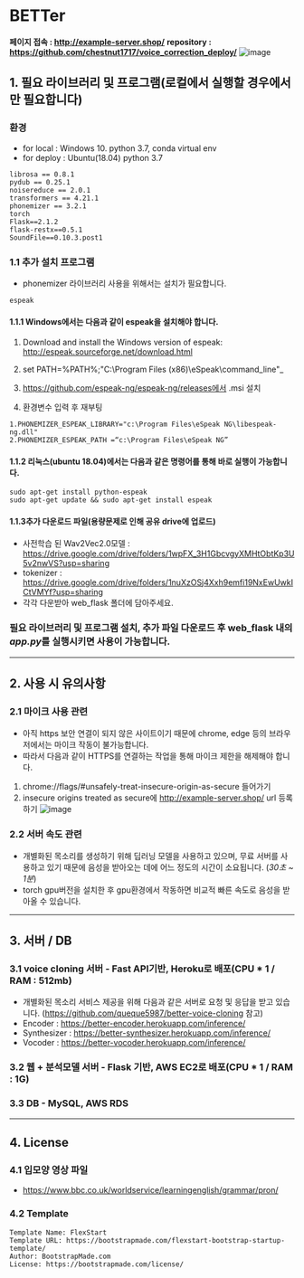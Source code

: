 # BETTer
**페이지 접속 : http://example-server.shop/**
**repository : https://github.com/chestnut1717/voice_correction_deploy/**
![image](https://user-images.githubusercontent.com/62554639/187997853-5cce284f-f17f-4506-89d3-d193365930ef.png)


## 1. 필요 라이브러리 및 프로그램(로컬에서 실행할 경우에서만 필요합니다)

### 환경
- for local : Windows 10. python 3.7, conda virtual env
- for deploy : Ubuntu(18.04) python 3.7 

```
librosa == 0.8.1
pydub == 0.25.1
noisereduce == 2.0.1
transformers == 4.21.1
phonemizer == 3.2.1
torch
Flask==2.1.2
flask-restx==0.5.1
SoundFile==0.10.3.post1
```

### 1.1 추가 설치 프로그램
- phonemizer 라이브러리 사용을 위해서는 설치가 필요합니다.
```
espeak
```

#### 1.1.1 Windows에서는 다음과 같이 espeak을 설치해야 합니다.

1. Download and install the Windows version of espeak: http://espeak.sourceforge.net/download.html

2. set PATH=%PATH%;"C:\Program Files (x86)\eSpeak\command_line\"_

3. https://github.com/espeak-ng/espeak-ng/releases에서 .msi 설치

4. 환경변수 입력 후 재부팅
```
1.PHONEMIZER_ESPEAK_LIBRARY="c:\Program Files\eSpeak NG\libespeak-ng.dll"
2.PHONEMIZER_ESPEAK_PATH =“c:\Program Files\eSpeak NG”
```

#### 1.1.2 리눅스(ubuntu 18.04)에서는 다음과 같은 명령어를 통해 바로 실행이 가능합니다.
```
sudo apt-get install python-espeak
sudo apt-get update && sudo apt-get install espeak
```

#### 1.1.3추가 다운로드 파일(용량문제로 인해 공유 drive에 업로드)
- 사전학습 된 Wav2Vec2.0모델 : https://drive.google.com/drive/folders/1wpFX_3H1GbcvgyXMHtObtKp3U5v2nwVS?usp=sharing
- tokenizer : https://drive.google.com/drive/folders/1nuXzOSj4Xxh9emfi19NxEwUwkICtVMYf?usp=sharing
- 각각 다운받아 web_flask 폴더에 담아주세요.

### 필요 라이브러리 및 프로그램 설치, 추가 파일 다운로드 후 web_flask 내의*app.py*를 실행시키면 사용이 가능합니다.   

* * *
## 2. 사용 시 유의사항
### 2.1  마이크 사용 관련
- 아직 https 보안 연결이 되지 않은 사이트이기 때문에 chrome, edge 등의 브라우저에서는 마이크 작동이 불가능합니다.
- 따라서 다음과 같이  HTTPS를 연결하는 작업을 통해 마이크 제한을 해제해야 합니다.
1. chrome://flags/#unsafely-treat-insecure-origin-as-secure 들어가기
2. insecure origins treated as secure에 http://example-server.shop/ url 등록하기
![image](https://user-images.githubusercontent.com/62554639/187994497-24b4f23a-07e7-4c0b-b658-20b5ce7dc463.png)

### 2.2 서버 속도 관련
- 개별화된 목소리를 생성하기 위해 딥러닝 모델을 사용하고 있으며, 무료 서버를 사용하고 있기 때문에 음성을 받아오는 데에 어느 정도의 시간이 소요됩니다. (*30초 ~ 1분*)
- torch gpu버전을 설치한 후 gpu환경에서 작동하면 비교적 빠른 속도로 음성을 받아올 수 있습니다.


* * *


## 3. 서버 / DB
### 3.1 voice cloning 서버 - Fast API기반, Heroku로 배포(CPU * 1 / RAM : 512mb)
- 개별화된 목소리 서비스 제공을 위해 다음과 같은 서버로 요청 및 응답을 받고 있습니다. (https://github.com/queque5987/better-voice-cloning 참고)
- Encoder : https://better-encoder.herokuapp.com/inference/
- Synthesizer : https://better-synthesizer.herokuapp.com/inference/
- Vocoder : https://better-vocoder.herokuapp.com/inference/

### 3.2 웹 + 분석모델 서버 - Flask 기반, AWS EC2로 배포(CPU * 1 / RAM : 1G)   


### 3.3 DB - MySQL, AWS RDS

* * *
## 4. License
### 4.1 입모양 영상 파일
- https://www.bbc.co.uk/worldservice/learningenglish/grammar/pron/

### 4.2 Template

```
Template Name: FlexStart
Template URL: https://bootstrapmade.com/flexstart-bootstrap-startup-template/
Author: BootstrapMade.com
License: https://bootstrapmade.com/license/
```
</hr>
